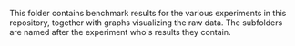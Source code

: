 This folder contains benchmark results for the various experiments in this repository, together with graphs visualizing
the raw data. The subfolders are named after the experiment who's results they contain.